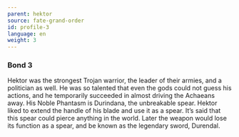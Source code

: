 ```yaml
---
parent: hektor
source: fate-grand-order
id: profile-3
language: en
weight: 3
---
```


### Bond 3

Hektor was the strongest Trojan warrior, the leader of their armies, and a politician as well. He was so talented that even the gods could not guess his actions, and he temporarily succeeded in almost driving the Achaeans away.
His Noble Phantasm is Durindana, the unbreakable spear.
Hektor liked to extend the handle of his blade and use it as a spear.
It’s said that this spear could pierce anything in the world.
Later the weapon would lose its function as a spear, and be known as the legendary sword, Durendal.
